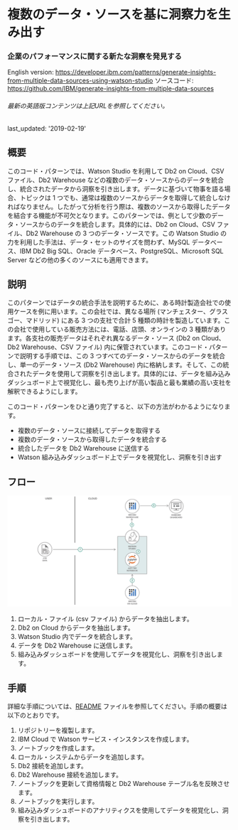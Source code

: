 # 複数のデータ・ソースを基に洞察力を生み出す

### 企業のパフォーマンスに関する新たな洞察を発見する

English version: https://developer.ibm.com/patterns/generate-insights-from-multiple-data-sources-using-watson-studio
  ソースコード: https://github.com/IBM/generate-insights-from-multiple-data-sources

###### 最新の英語版コンテンツは上記URLを参照してください。
last_updated: '2019-02-19'

 
## 概要

このコード・パターンでは、Watson Studio を利用して Db2 on Cloud、CSV ファイル、Db2 Warehouse などの複数のデータ・ソースからのデータを統合し、統合されたデータから洞察を引き出します。データに基づいて物事を語る場合、トピックは 1 つでも、通常は複数のソースからデータを取得して統合しなければなりません。したがって分析を行う際は、複数のソースから取得したデータを結合する機能が不可欠となります。このパターンでは、例として少数のデータ・ソースからのデータを統合します。具体的には、Db2 on Cloud、CSV ファイル、Db2 Warehouse の 3 つのデータ・ソースです。この Watson Studio の力を利用した手法は、データ・セットのサイズを問わず、MySQL データベース、IBM Db2 Big SQL、Oracle データベース、PostgreSQL、Microsoft SQL Server などの他の多くのソースにも適用できます。

## 説明

このパターンではデータの統合手法を説明するために、ある時計製造会社での使用ケースを例に用います。この会社では、異なる場所 (マンチェスター、グラスゴー、マドリッド) にある 3 つの支社で合計 5 種類の時計を製造しています。この会社で使用している販売方法には、電話、店頭、オンラインの 3 種類があります。各支社の販売データはそれぞれ異なるデータ・ソース (Db2 on Cloud、Db2 Warehouse、CSV ファイル) 内に保管されています。このコード・パターンで説明する手順では、この 3 つすべてのデータ・ソースからのデータを統合し、単一のデータ・ソース (Db2 Warehouse) 内に格納します。そして、この統合されたデータを使用して洞察を引き出します。具体的には、データを組み込みダッシュボード上で視覚化し、最も売り上げが高い製品と最も業績の高い支社を解釈できるようにします。

このコード・パターンをひと通り完了すると、以下の方法がわかるようになります。

* 複数のデータ・ソースに接続してデータを取得する
* 複数のデータ・ソースから取得したデータを統合する
* 統合したデータを Db2 Warehouse に送信する
* Watson 組み込みダッシュボード上でデータを視覚化し、洞察を引き出す

## フロー

![フロー](./images/generate_insights.png)

1. ローカル・ファイル (csv ファイル) からデータを抽出します。
1. Db2 on Cloud からデータを抽出します。
1. Watson Studio 内でデータを統合します。
1. データを Db2 Warehouse に送信します。
1. 組み込みダッシュボードを使用してデータを視覚化し、洞察を引き出します。

## 手順

詳細な手順については、[README](https://github.com/IBM/generate-insights-from-multiple-data-sources/blob/master/README.md) ファイルを参照してください。手順の概要は以下のとおりです。

1. リポジトリーを複製します。
1. IBM Cloud で Watson サービス・インスタンスを作成します。
1. ノートブックを作成します。
1. ローカル・システムからデータを追加します。
1. Db2 接続を追加します。
1. Db2 Warehouse 接続を追加します。
1. ノートブックを更新して資格情報と Db2 Warehouse テーブル名を反映させます。
1. ノートブックを実行します。
1. 組み込みダッシュボードのアナリティクスを使用してデータを視覚化し、洞察を引き出します。
